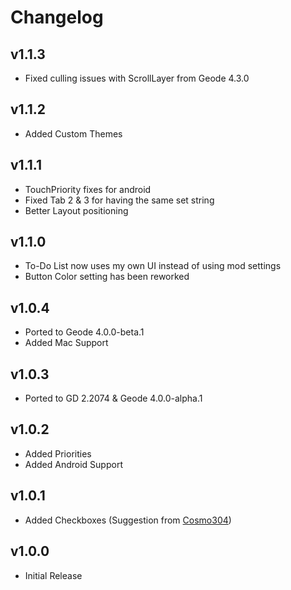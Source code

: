 # Changelog

## v1.1.3

- Fixed culling issues with ScrollLayer from Geode 4.3.0

## v1.1.2

- Added Custom Themes

## v1.1.1

- TouchPriority fixes for android
- Fixed Tab 2 & 3 for having the same set string
- Better Layout positioning

## v1.1.0

- To-Do List now uses my own UI instead of using mod settings
- Button Color setting has been reworked

## v1.0.4

- Ported to Geode 4.0.0-beta.1
- Added Mac Support

## v1.0.3

- Ported to GD 2.2074 & Geode 4.0.0-alpha.1

## v1.0.2

- Added Priorities
- Added Android Support


## v1.0.1

- Added Checkboxes (Suggestion from [Cosmo304](https://github.com/NinSam/To-Do-List/issues/1))


## v1.0.0

- Initial Release
